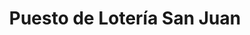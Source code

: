 ---
title: "Puesto de Lotería San Juan"
url: /san-juan-de-dios/puesto-de-loteria-san-juan/
shop: lotería
---